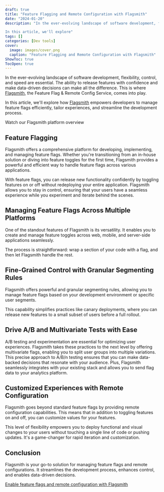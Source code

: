 ```yaml
---
draft: true
title: "Feature Flagging and Remote Configuration with Flagsmith"
date: "2024-01-20"
description: "In the ever-evolving landscape of software development, flexibility, control, and speed are essential. The ability to release features with confidence and make data-driven decisions can make all the difference. This is where Flagsmith, the Feature Flag & Remote Config Service, comes into play.

In this article, we'll explore"
tags: []
categories: [Dev tools]
cover:
  image: images/cover.png
  caption: "Feature Flagging and Remote Configuration with Flagsmith"
ShowToc: true
TocOpen: true
---
```



In the ever\-evolving landscape of software development, flexibility, control, and speed are essential. The ability to release features with confidence and make data\-driven decisions can make all the difference. This is where [Flagsmith](https://elest.io/open-source/flagsmith?ref=blog.elest.io), the Feature Flag \& Remote Config Service, comes into play. 

In this article, we'll explore how [Flagsmith](https://www.flagsmith.com/?ref=blog.elest.io) empowers developers to manage feature flags efficiently, tailor experiences, and streamline the development process.



Watch our Flagsmith platform overview



## Feature Flagging

Flagsmith offers a comprehensive platform for developing, implementing, and managing feature flags. Whether you're transitioning from an in\-house solution or diving into feature toggles for the first time, Flagsmith provides a powerful and efficient way to handle feature flags across various applications.

With feature flags, you can release new functionality confidently by toggling features on or off without redeploying your entire application. Flagsmith allows you to stay in control, ensuring that your users have a seamless experience while you experiment and iterate behind the scenes.

## Managing Feature Flags Across Multiple Platforms

One of the standout features of Flagsmith is its versatility. It enables you to create and manage feature toggles across web, mobile, and server\-side applications seamlessly. 

The process is straightforward: wrap a section of your code with a flag, and then let Flagsmith handle the rest.

## Fine\-Grained Control with Granular Segmenting Rules

Flagsmith offers powerful and granular segmenting rules, allowing you to manage feature flags based on your development environment or specific user segments. 

This capability simplifies practices like canary deployments, where you can release new features to a small subset of users before a full rollout.

## Drive A/B and Multivariate Tests with Ease

A/B testing and experimentation are essential for optimizing user experiences. Flagsmith takes these practices to the next level by offering multivariate flags, enabling you to split user groups into multiple variations. This precise approach to A/B/n testing ensures that you can make data\-backed decisions that resonate with your audience. Plus, Flagsmith seamlessly integrates with your existing stack and allows you to send flag data to your analytics platform.

## Customized Experiences with Remote Configuration

Flagsmith goes beyond standard feature flags by providing remote configuration capabilities. This means that in addition to toggling features on and off, you can customize values for your features. 

This level of flexibility empowers you to deploy functional and visual changes to your users without touching a single line of code or pushing updates. It's a game\-changer for rapid iteration and customization.

## Conclusion

Flagsmith is your go\-to solution for managing feature flags and remote configurations. It streamlines the development process, enhances control, and enables data\-driven decisions. 

[Enable feature flags and remote configuration with Flagsmith](https://elest.io/open-source/flagsmith?ref=blog.elest.io)



